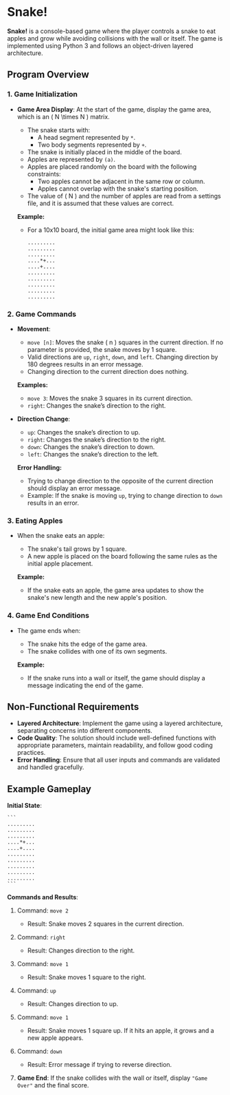 # Snake!

**Snake!** is a console-based game where the player controls a snake to eat apples and grow while avoiding collisions with the wall or itself. The game is implemented using Python 3 and follows an object-driven layered architecture.

## Program Overview

### 1. Game Initialization

- **Game Area Display**: At the start of the game, display the game area, which is an \( N \times N \) matrix.
  - The snake starts with:
    - A head segment represented by `*`.
    - Two body segments represented by `+`.
  - The snake is initially placed in the middle of the board.
  - Apples are represented by `(a)`.
  - Apples are placed randomly on the board with the following constraints:
    - Two apples cannot be adjacent in the same row or column.
    - Apples cannot overlap with the snake's starting position.
  - The value of \( N \) and the number of apples are read from a settings file, and it is assumed that these values are correct.

  **Example:**
  - For a 10x10 board, the initial game area might look like this:
    ```
    ......... 
    ......... 
    ......... 
    ....*+... 
    ....+.... 
    ......... 
    ......... 
    ......... 
    ......... 
    ......... 
    ```

### 2. Game Commands

- **Movement**:
  - `move [n]`: Moves the snake \( n \) squares in the current direction. If no parameter is provided, the snake moves by 1 square.
  - Valid directions are `up`, `right`, `down`, and `left`. Changing direction by 180 degrees results in an error message.
  - Changing direction to the current direction does nothing.

  **Examples:**
  - `move 3`: Moves the snake 3 squares in its current direction.
  - `right`: Changes the snake’s direction to the right.

- **Direction Change**:
  - `up`: Changes the snake’s direction to up.
  - `right`: Changes the snake’s direction to the right.
  - `down`: Changes the snake’s direction to down.
  - `left`: Changes the snake’s direction to the left.
  
  **Error Handling:**
  - Trying to change direction to the opposite of the current direction should display an error message.
  - Example: If the snake is moving `up`, trying to change direction to `down` results in an error.

### 3. Eating Apples

- When the snake eats an apple:
  - The snake's tail grows by 1 square.
  - A new apple is placed on the board following the same rules as the initial apple placement.

  **Example:**
  - If the snake eats an apple, the game area updates to show the snake's new length and the new apple's position.

### 4. Game End Conditions

- The game ends when:
  - The snake hits the edge of the game area.
  - The snake collides with one of its own segments.

  **Example:**
  - If the snake runs into a wall or itself, the game should display a message indicating the end of the game.

## Non-Functional Requirements

- **Layered Architecture**: Implement the game using a layered architecture, separating concerns into different components.
- **Code Quality**: The solution should include well-defined functions with appropriate parameters, maintain readability, and follow good coding practices.
- **Error Handling**: Ensure that all user inputs and commands are validated and handled gracefully.

## Example Gameplay

**Initial State**:

    ```
    ......... 
    ......... 
    ......... 
    ....*+... 
    ....+.... 
    ......... 
    ......... 
    ......... 
    ......... 
    ......... 
    ```

    
**Commands and Results**:

1. Command: `move 2`
   - Result: Snake moves 2 squares in the current direction.

2. Command: `right`
   - Result: Changes direction to the right.

3. Command: `move 1`
   - Result: Snake moves 1 square to the right.

4. Command: `up`
   - Result: Changes direction to up.

5. Command: `move 1`
   - Result: Snake moves 1 square up. If it hits an apple, it grows and a new apple appears.

6. Command: `down`
   - Result: Error message if trying to reverse direction.

7. **Game End**: If the snake collides with the wall or itself, display `"Game Over"` and the final score.

